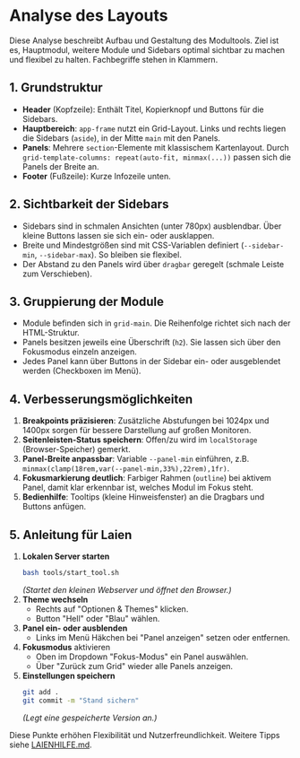 # Analyse des Layouts

Diese Analyse beschreibt Aufbau und Gestaltung des Modultools. Ziel ist es, Hauptmodul, weitere Module und Sidebars optimal sichtbar zu machen und flexibel zu halten. Fachbegriffe stehen in Klammern.

## 1. Grundstruktur
- **Header** (Kopfzeile): Enthält Titel, Kopierknopf und Buttons für die Sidebars.
- **Hauptbereich**: `app-frame` nutzt ein Grid-Layout. Links und rechts liegen die Sidebars (`aside`), in der Mitte `main` mit den Panels.
- **Panels**: Mehrere `section`-Elemente mit klassischem Kartenlayout. Durch `grid-template-columns: repeat(auto-fit, minmax(...))` passen sich die Panels der Breite an.
- **Footer** (Fußzeile): Kurze Infozeile unten.

## 2. Sichtbarkeit der Sidebars
- Sidebars sind in schmalen Ansichten (unter 780px) ausblendbar. Über kleine Buttons lassen sie sich ein- oder ausklappen.
- Breite und Mindestgrößen sind mit CSS-Variablen definiert (`--sidebar-min`, `--sidebar-max`). So bleiben sie flexibel.
- Der Abstand zu den Panels wird über `dragbar` geregelt (schmale Leiste zum Verschieben).

## 3. Gruppierung der Module
- Module befinden sich in `grid-main`. Die Reihenfolge richtet sich nach der HTML-Struktur.
- Panels besitzen jeweils eine Überschrift (`h2`). Sie lassen sich über den Fokusmodus einzeln anzeigen.
- Jedes Panel kann über Buttons in der Sidebar ein- oder ausgeblendet werden (Checkboxen im Menü).

## 4. Verbesserungsmöglichkeiten
1. **Breakpoints präzisieren**: Zusätzliche Abstufungen bei 1024px und 1400px sorgen für bessere Darstellung auf großen Monitoren.
2. **Seitenleisten-Status speichern**: Offen/zu wird im `localStorage` (Browser-Speicher) gemerkt.
3. **Panel-Breite anpassbar**: Variable `--panel-min` einführen, z.B. `minmax(clamp(18rem,var(--panel-min,33%),22rem),1fr)`.
4. **Fokusmarkierung deutlich**: Farbiger Rahmen (`outline`) bei aktivem Panel, damit klar erkennbar ist, welches Modul im Fokus steht.
5. **Bedienhilfe**: Tooltips (kleine Hinweisfenster) an die Dragbars und Buttons anfügen.

## 5. Anleitung für Laien
1. **Lokalen Server starten**
   ```bash
   bash tools/start_tool.sh
   ```
   *(Startet den kleinen Webserver und öffnet den Browser.)*
2. **Theme wechseln**
   - Rechts auf "Optionen & Themes" klicken.
   - Button "Hell" oder "Blau" wählen.
3. **Panel ein- oder ausblenden**
   - Links im Menü Häkchen bei "Panel anzeigen" setzen oder entfernen.
4. **Fokusmodus** aktivieren
   - Oben im Dropdown "Fokus-Modus" ein Panel auswählen.
   - Über "Zurück zum Grid" wieder alle Panels anzeigen.
5. **Einstellungen speichern**
   ```bash
   git add .
   git commit -m "Stand sichern"
   ```
   *(Legt eine gespeicherte Version an.)*

Diese Punkte erhöhen Flexibilität und Nutzerfreundlichkeit. Weitere Tipps siehe [LAIENHILFE.md](LAIENHILFE.md).
